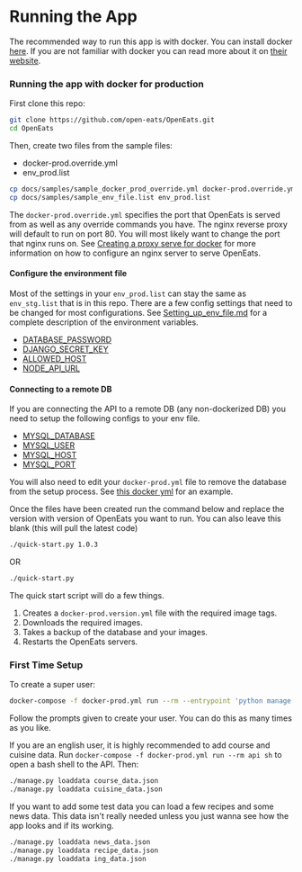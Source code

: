 # Running the App

The recommended way to run this app is with docker. You can install docker [here](https://www.docker.com/community-edition#/download). If you are not familiar with docker you can read more about it on [their website](https://www.docker.com/what-docker).

### Running the app with docker for production

First clone this repo:
```bash
git clone https://github.com/open-eats/OpenEats.git
cd OpenEats
```

Then, create two files from the sample files:
- docker-prod.override.yml
- env_prod.list

```bash
cp docs/samples/sample_docker_prod_override.yml docker-prod.override.yml 
cp docs/samples/sample_env_file.list env_prod.list
```

The `docker-prod.override.yml` specifies the port that OpenEats is served from as well as any override commands you have. The nginx reverse proxy will default to run on port 80. You will most likely want to change the port that nginx runs on. See [Creating a proxy serve for docker](Creating_a_proxy_server_for_docker.md) for more information on how to configure an nginx server to serve OpenEats.

#### Configure the environment file
Most of the settings in your `env_prod.list` can stay the same as `env_stg.list` that is in this repo. There are a few config settings that need to be changed for most configurations. See [Setting_up_env_file.md](Setting_up_env_file.md) for a complete description of the environment variables.

- [DATABASE_PASSWORD](Setting_up_env_file.md#MYSQL_ROOT_PASSWORD)
- [DJANGO_SECRET_KEY](Setting_up_env_file.md#DJANGO_SECRET_KEY)
- [ALLOWED_HOST](Setting_up_env_file.md#ALLOWED_HOST)
- [NODE_API_URL](Setting_up_env_file.md#NODE_API_URL)


#### Connecting to a remote DB
If you are connecting the API to a remote DB (any non-dockerized DB) you need to setup the following configs to your env file.

- [MYSQL_DATABASE](Setting_up_env_file.md#MYSQL_DATABASE)
- [MYSQL_USER](Setting_up_env_file.md#MYSQL_USER)
- [MYSQL_HOST](Setting_up_env_file.md#MYSQL_HOST)
- [MYSQL_PORT](Setting_up_env_file.md#MYSQL_PORT)

You will also need to edit your `docker-prod.yml` file to remove the database from the setup process. See [this docker yml](samples/sample_docker_prod_remote_db.yml) for an example.

Once the files have been created run the command below and replace the version with version of OpenEats you want to run. You can also leave this blank (this will pull the latest code)

```bash
./quick-start.py 1.0.3
```
OR
```bash
./quick-start.py
```

The quick start script will do a few things.
1. Creates a `docker-prod.version.yml` file with the required image tags.
2. Downloads the required images.
3. Takes a backup of the database and your images.
4. Restarts the OpenEats servers.

### First Time Setup

To create a super user:
``` bash
docker-compose -f docker-prod.yml run --rm --entrypoint 'python manage.py createsuperuser' api
```
Follow the prompts given to create your user. You can do this as many times as you like.

If you are an english user, it is highly recommended to add course and cuisine data. Run `docker-compose -f docker-prod.yml run --rm api sh` to open a bash shell to the API. Then:
```bash
./manage.py loaddata course_data.json
./manage.py loaddata cuisine_data.json
```

If you want to add some test data you can load a few recipes and some news data. This data isn't really needed unless you just wanna see how the app looks and if its working.
```bash
./manage.py loaddata news_data.json
./manage.py loaddata recipe_data.json
./manage.py loaddata ing_data.json
```
